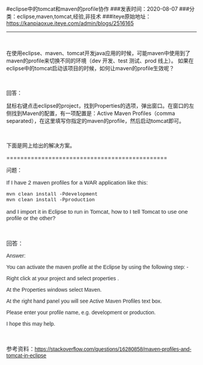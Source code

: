 #eclipse中的tomcat和maven的profile协作
###发表时间：2020-08-07
###分类：eclipse,maven,tomcat,经验,非技术
###iteye原始地址：<a href="https://kanpiaoxue.iteye.com/admin/blogs/2516165" target="_blank">https://kanpiaoxue.iteye.com/admin/blogs/2516165</a>

---

<div class="iteye-blog-content-contain" style="font-size: 14px;"> 
 <p>&nbsp;</p> 
 <p>在使用eclipse、maven、tomcat开发java应用的时候，可能maven中使用到了maven的profile来切换不同的环境（dev 开发、test 测试、prod 线上）。 如果在eclipse中的tomcat启动该项目的时候，如何让maven的profile生效呢？</p> 
 <p>&nbsp;</p> 
 <p>回答：</p> 
 <p>鼠标右键点击eclipse的project，找到Properties的选项，弹出窗口。在窗口的左侧找到Maven的配置，有一项配置是：Active Maven Profiles（comma separated），在这里填写你指定的maven的profile，然后启动tomcat即可。</p> 
 <p>&nbsp;</p> 
 <p>下面是网上给出的解决方案。</p> 
 <p>==============================================</p> 
 <p>问题：</p> 
 <p style="margin-bottom: 1em; border: 0px; line-height: inherit; font-family: Arial, 'Helvetica Neue', Helvetica, sans-serif; font-size: 15px; vertical-align: baseline; clear: both; color: #242729;">If I have 2 maven profiles for a WAR application like this:</p> 
 <pre class="lang-xml prettyprint prettyprinted"><code style="margin: 0px; padding: 0px; border: 0px; font-style: inherit; font-variant: inherit; font-weight: inherit; line-height: inherit; font-family: Consolas, Menlo, Monaco, 'Lucida Console', 'Liberation Mono', 'DejaVu Sans Mono', 'Bitstream Vera Sans Mono', 'Courier New', monospace, sans-serif; font-size: 13px; vertical-align: baseline; background-color: transparent; white-space: inherit;">mvn clean install -Pdevelopment
mvn clean install -Pproduction</code></pre> 
 <p style="margin-bottom: 1em; border: 0px; line-height: inherit; font-family: Arial, 'Helvetica Neue', Helvetica, sans-serif; font-size: 15px; vertical-align: baseline; clear: both; color: #242729;">and I import it in Eclipse to run in Tomcat, how to I tell Tomcat to use one profile or the other?</p> 
 <p style="margin-bottom: 1em; border: 0px; line-height: inherit; font-family: Arial, 'Helvetica Neue', Helvetica, sans-serif; font-size: 15px; vertical-align: baseline; clear: both; color: #242729;">&nbsp;</p> 
 <p style="margin-bottom: 1em; border: 0px; line-height: inherit; font-family: Arial, 'Helvetica Neue', Helvetica, sans-serif; font-size: 15px; vertical-align: baseline; clear: both; color: #242729;">回答：</p> 
 <p style="margin-bottom: 1em; border: 0px; line-height: inherit; vertical-align: baseline; clear: both;"><span style="color: #242729; font-family: Arial, 'Helvetica Neue', Helvetica, sans-serif;">Answer:</span></p> 
 <p style="margin-bottom: 1em; border: 0px; line-height: inherit; vertical-align: baseline; clear: both;"><span style="color: #242729; font-family: Arial, 'Helvetica Neue', Helvetica, sans-serif;">You can activate the maven profile at the Eclipse by using the following step: -</span></p> 
 <p style="margin-bottom: 1em; border: 0px; line-height: inherit; vertical-align: baseline; clear: both;"><span style="color: #242729; font-family: Arial, 'Helvetica Neue', Helvetica, sans-serif;">Right click at your project and select properties .</span></p> 
 <p style="margin-bottom: 1em; border: 0px; line-height: inherit; vertical-align: baseline; clear: both;"><span style="color: #242729; font-family: Arial, 'Helvetica Neue', Helvetica, sans-serif;">At the Properties windows select Maven.</span></p> 
 <p style="margin-bottom: 1em; border: 0px; line-height: inherit; vertical-align: baseline; clear: both;"><span style="color: #242729; font-family: Arial, 'Helvetica Neue', Helvetica, sans-serif;">At the right hand panel you will see Active Maven Profiles text box.</span></p> 
 <p style="margin-bottom: 1em; border: 0px; line-height: inherit; vertical-align: baseline; clear: both;"><span style="color: #242729; font-family: Arial, 'Helvetica Neue', Helvetica, sans-serif;">Please enter your profile name, e.g. development or production.</span></p> 
 <p style="margin-bottom: 1em; border: 0px; line-height: inherit; vertical-align: baseline; clear: both;"><span style="color: #242729; font-family: Arial, 'Helvetica Neue', Helvetica, sans-serif;">I hope this may help.</span></p> 
 <p style="margin-bottom: 1em; border: 0px; line-height: inherit; font-family: Arial, 'Helvetica Neue', Helvetica, sans-serif; font-size: 15px; vertical-align: baseline; clear: both; color: #242729;">&nbsp;</p> 
 <p style="margin-bottom: 1em; border: 0px; line-height: inherit; font-family: Arial, 'Helvetica Neue', Helvetica, sans-serif; font-size: 15px; vertical-align: baseline; clear: both; color: #242729;">参考资料：<a style="font-family: Helvetica, Tahoma, Arial, sans-serif; font-size: 14px;" href="https://stackoverflow.com/questions/16280858/maven-profiles-and-tomcat-in-eclipse">https://stackoverflow.com/questions/16280858/maven-profiles-and-tomcat-in-eclipse</a></p> 
 <p style="margin-bottom: 1em; border: 0px; line-height: inherit; font-family: Arial, 'Helvetica Neue', Helvetica, sans-serif; font-size: 15px; vertical-align: baseline; clear: both; color: #242729;">&nbsp;</p> 
</div>
